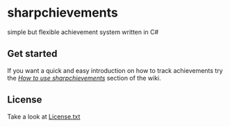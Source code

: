 sharpchievements
================

simple but flexible achievement system written in C\#

Get started
-----------

If you want a quick and easy introduction on how to track achievements try the *[How to use sharpchievements](https://github.com/sebingel/sharpchievements/wiki/How-to-use-sharpchievements)* section of the wiki.

License
-
Take a look at [License.txt](https://github.com/sebingel/sharpchievements/blob/master/license.txt)